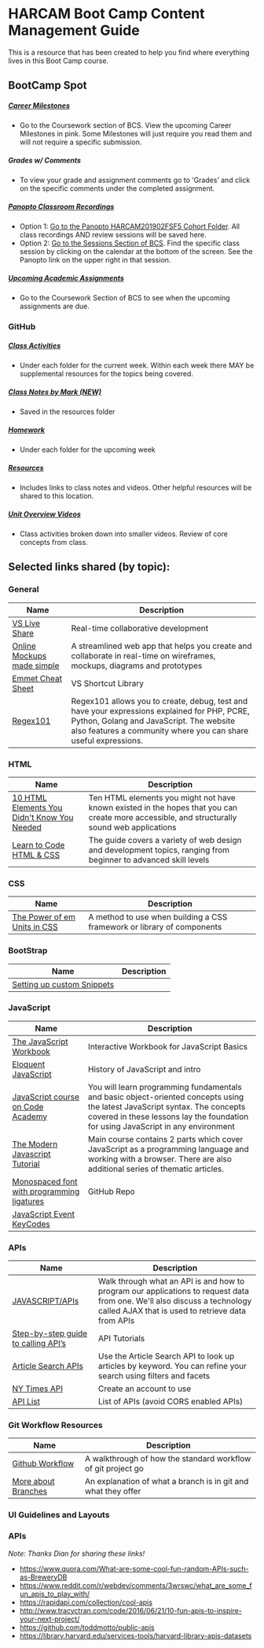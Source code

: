 # HARCAM Boot Camp Content Management Guide
This is a resource that has been created to help you find where everything lives in this Boot Camp course.

## BootCamp Spot
##### [Career Milestones](https://bootcampspot.com/coursework)
- Go to the Coursework section of BCS.  View the upcoming Career Milestones in pink.  Some Milestones will just require you read them and will not require a specific submission.

##### Grades w/ Comments
- To view your grade and assignment comments go to ‘Grades’ and click on the specific comments under the completed assignment.

##### [Panopto Classroom Recordings](https://codingbootcamp.hosted.panopto.com/Panopto/Pages/Sessions/List.aspx#folderID=%226eab3c0d-2061-4f7e-b5d9-aa0f0110838d%22)
- Option 1: [Go to the Panopto HARCAM201902FSF5 Cohort Folder](https://codingbootcamp.hosted.panopto.com/Panopto/Pages/Sessions/List.aspx#folderID=%226eab3c0d-2061-4f7e-b5d9-aa0f0110838d%22).  All class recordings AND review sessions will be saved here. 
- Option 2: [Go to the Sessions Section of BCS](https://bootcampspot.com/sessions).  Find the specific class session by clicking on the calendar at the bottom of the screen.  See the Panopto link on the upper right in that session.



##### [Upcoming Academic Assignments](https://bootcampspot.com/coursework)
- Go to the Coursework Section of BCS to see when the upcoming assignments are due. 

### GitHub
##### [Class Activities](https://github.com/coding-boot-camp/HARCAM201902FSF5/tree/master/activities)
- Under each folder for the current week.  Within each week there MAY be supplemental resources for the topics being covered.

##### [Class Notes by Mark (NEW)](https://github.com/coding-boot-camp/HARCAM201902FSF5/blob/master/resources/classnotes.md)
- Saved in the resources folder

##### [Homework](https://github.com/coding-boot-camp/HARCAM201902FSF5/tree/master/activities)
-  Under each folder for the upcoming week

##### [Resources](https://github.com/coding-boot-camp/HARCAM201902FSF5/tree/master/resources)
- Includes links to class notes and videos.  Other helpful resources will be shared to this location.

##### [Unit Overview Videos](https://github.com/coding-boot-camp/HARCAM201902FSF5/blob/master/resources/video-guide.md)
- Class activities broken down into smaller videos.  Review of core concepts from class.

## Selected links shared (by topic):
### General
| Name | Description |
| ------ | ------ |
| [VS Live Share](https://visualstudio.microsoft.com/services/live-share/) | Real-time collaborative development |
| [Online Mockups made simple](https://moqups.com/) | A streamlined web app that helps you create and collaborate in real-time on wireframes, mockups, diagrams and prototypes |
| [Emmet Cheat Sheet](https://docs.emmet.io/cheat-sheet/) | VS Shortcut Library |
| [Regex101](https://regex101.com/) | Regex101 allows you to create, debug, test and have your expressions explained for PHP, PCRE, Python, Golang and JavaScript. The website also features a community where you can share useful expressions.

### HTML
| Name | Description |
| ------ | ------ |
| [10 HTML Elements You Didn't Know You Needed](https://dev.to/emmawedekind/10-html-element-you-didnt-know-you-needed-3jo4)|Ten HTML elements you might not have known existed in the hopes that you can create more accessible, and structurally sound web applications|
| [Learn to Code HTML & CSS](https://learn.shayhowe.com/) | The guide covers a variety of web design and development topics, ranging from beginner to advanced skill levels |

### CSS
| Name | Description |
| ------ | ------ |
| [The Power of em Units in CSS](https://www.sitepoint.com/power-em-units-css/) | A method to use when building a CSS framework or library of components| 
### BootStrap
| Name | Description |
| ------ | ------ |
| [Setting up custom Snippets](https://docs.google.com/document/d/1t1fwmgZjaFaOwIgVGF6c-VOMNgrxLraDIEvFr0Pnt4Y/edit) | |

### JavaScript
| Name | Description |
| ------ | ------ |
| [The JavaScript Workbook](https://javascript-workbook.netlify.com/)|Interactive Workbook for JavaScript Basics| 
| [Eloquent JavaScript](http://eloquentjavascript.net/)|History of JavaScript and intro| 
| [JavaScript course on Code Academy](https://www.codecademy.com/learn/javascript)|You will learn programming fundamentals and basic object-oriented concepts using the latest JavaScript syntax. The concepts covered in these lessons lay the foundation for using JavaScript in any environment|
|[The Modern Javascript Tutorial](https://javascript.info/) | Main course contains 2 parts which cover JavaScript as a programming language and working with a browser. There are also additional series of thematic articles. |
| [Monospaced font with programming ligatures](https://github.com/tonsky/FiraCode) | GitHub Repo |
| [JavaScript Event KeyCodes](https://keycode.info/) | | 

### APIs
| Name | Description |
| ------ | ------ |
| [JAVASCRIPT/APIs](https://www.learnhowtoprogram.com/javascript/asynchrony-and-apis/introduction-to-apis-and-ajax)| Walk through what an API is and how to program our applications to request data from one. We'll also discuss a technology called AJAX that is used to retrieve data from APIs|
| [Step-by-step guide to calling API’s](https://osp123.github.io/tutorials)|API Tutorials|
| [Article Search APIs](https://developer.nytimes.com/?requestedPath=%2Fdocs%2Farticlesearch-product%2F1%2Foverview)|Use the Article Search API to look up articles by keyword. You can refine your search using filters and facets|
| [NY Times API](https://developer.nytimes.com/accounts/login)| Create an account to use | 
|[API List](https://github.com/toddmotto/public-apis) | List of APIs (avoid CORS enabled APIs)|

### Git Workflow Resources
| Name | Description |
|------| ------|
|[Github Workflow](https://guides.github.com/introduction/flow/)| A walkthrough of how the standard workflow of git project go|
|[More about Branches](https://help.github.com/en/articles/about-branches)| An explanation of what a branch is in git and what they offer|

### UI Guidelines and Layouts

### APIs
_Note: Thanks Dian for sharing these links!_
* https://www.quora.com/What-are-some-cool-fun-random-APIs-such-as-BreweryDB
* https://www.reddit.com/r/webdev/comments/3wrswc/what_are_some_fun_apis_to_play_with/
* https://rapidapi.com/collection/cool-apis
* http://www.tracyctran.com/code/2016/06/21/10-fun-apis-to-inspire-your-next-project/
* https://github.com/toddmotto/public-apis
* https://library.harvard.edu/services-tools/harvard-library-apis-datasets
